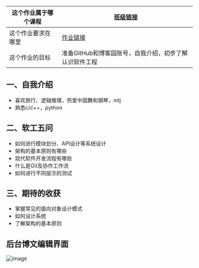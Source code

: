 | 这个作业属于哪个课程 | [班级链接](https://edu.cnblogs.com/campus/gdgy/Class12Grade23ComputerScience) |
| ----------------- |--------------- |
| 这个作业要求在哪里| [作业链接](https://edu.cnblogs.com/campus/gdgy/Class12Grade23ComputerScience/homework/13469) |
| 这个作业的目标 | 准备GitHub和博客园账号，自我介绍，初步了解认识软件工程 |


## 一、自我介绍
- 喜欢旅行、逻辑推理，热爱中国舞和钢琴，intj
- 熟悉c/c++，python

## 二、软工五问
- 如何进行模块划分、API设计等系统设计
- 架构的基本原则有哪些
- 现代软件开发流程有哪些
- 什么是Git及协作工作流
- 如何进行不同层次的测试

## 三、期待的收获
- 掌握常见的面向对象设计模式
- 如何设计系统
- 了解架构的基本原则

## 后台博文编辑界面
![image](https://img2024.cnblogs.com/blog/3700264/202509/3700264-20250909185147067-1208019430.png)
